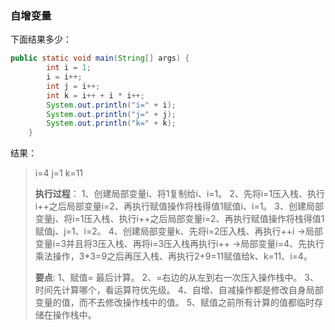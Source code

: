 ### 自增变量

下面结果多少：

```java
public static void main(String[] args) {
        int i = 1;
        i = i++;
        int j = i++;
        int k = i++ + i * i++;
        System.out.println("i=" + i);
        System.out.println("j=" + j);
        System.out.println("k=" + k);
    }
```

结果：

> i=4  j=1  k=11
>
> **执行过程**：
> 1、创建局部变量i、将1复制给i、i=1。
> 2、先将i=1压入栈、执行i++之后局部变量i=2、再执行赋值操作将栈得值1赋值i、i=1。
> 3、创建局部变量j、将i=1压入栈、执行i++之后局部变量i=2、再执行赋值操作将栈得值1赋值j、j=1、i=2。
> 4、创建局部变量k、先将i=2压入栈、再执行++i ->局部变量i=3并且将3压入栈、再将i=3压入栈再执行i++ ->局部变量i=4、先执行乘法操作，3*3=9之后再压入栈、再执行2+9=11赋值给k、k=11、i=4。
>
> **要点**:
> 1、赋值= 最后计算。
> 2、=右边的从左到右一次压入操作栈中。
> 3、时间先计算哪个，看运算符优先级。
> 4、自增、自减操作都是修改自身局部变量的值，而不去修改操作栈中的值。
> 5、赋值之前所有计算的值都临时存储在操作栈中。